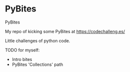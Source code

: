 # PyBites
PyBites

My repo of kicking some PyBites at https://codechalleng.es/

Little challenges of python code.

TODO for myself:
- Intro bites
- PyBites 'Collections' path
